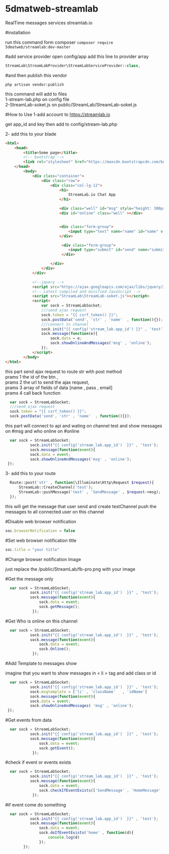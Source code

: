 # 5dmatweb-streamlab
RealTime messages services streamlab.io

#installation

run this command form composer
`composer require 5dmatweb/streamlab:dev-master`
  
  
 #add service provider 
 open config/app add this line to provider array
 
```php
StreamLab\StreamLabProvider\StreamLabServiceProvider::class,
```

#and then publish this vendor

`php artisan vendor:publish`
    
this command will add to files <br>
1-stream-lab.php on config file <br>
2-StreamLab-soket.js on public/StreamLab/StreamLab-soket.js

#How to Use
1-add account to https://streamlab.io

get app_id and key then add to config/stream-lab.php

2- add this to your blade 


```html
<html>
    <head>
        <title>Some page</title>
        <!-- bootstrap -->
        <link rel="stylesheet" href="https://maxcdn.bootstrapcdn.com/bootstrap/3.3.7/css/bootstrap.min.css" integrity="sha384-BVYiiSIFeK1dGmJRAkycuHAHRg32OmUcww7on3RYdg4Va+PmSTsz/K68vbdEjh4u" crossorigin="anonymous">
    </head>
        <body>
            <div class="container">
                <div class="row">
                    <div class="col-lg-12">
                        <h1>
                            StreamLab.io Chat App
                        </h1>

                        <div class="well" id="msg" style="height: 300px;overflow: auto"></div>
                        <div id="online" class="well" ></div>


                        <div class="form-group">
                            <input type="text" name="name" id="name" v-model="" class="form-control"/>
                        </div>

                         <div class="form-group">
                            <input type="submit" id="send" name="submit" value="Submit" class="btn btn-default" />
                         </div>

                    </div>
                </div>
            </div>

            <!--jquery -->
            <script src="https://ajax.googleapis.com/ajax/libs/jquery/3.1.0/jquery.min.js"></script>
            <!-- Latest compiled and minified JavaScript -->
            <script src="StreamLab\StreamLab-soket.js"></script>
            <script>
                var sock = StreamLabSocket;
                ///send ajax request
                sock.token = "{{ csrf_token() }}";
                sock.postData('send', 'str' , 'name'  , function(){});
                ///connect to channel
                sock.init("{{ config('stream_lab.app_id') }}" , 'test');
                sock.message(function(e){
                    sock.data = e;
                    sock.showOnlineAndMessages('msg' , 'online');
                });
            </script>
        </body>
</html>
```

this part send ajax request to route str with post method <br>
prams 1 the id of the btn , <br>
prams 2 the url to send the ajax request, <br>
prams 3 array of fields of data [name , pass , email] <br>
prams 4 call back function <br>

```javascript
  var sock = StreamLabSocket;
  ///send ajax request
  sock.token = "{{ csrf_token() }}";
  sock.postData('send', 'str' , 'name'  , function(){});        
 ```        
 
 this part will connect to api and wating on channel test and show messages on #msg and who online on #online
 
```javascript
  var sock = StreamLabSocket;
           sock.init("{{ config('stream_lab.app_id')  }}" , 'test');
           sock.message(function(event){
           sock.data = event;
           sock.showOnlineAndMessages('msg' , 'online');
 });
```

3- add this to your route

```php
  Route::post('str' , function(\Illuminate\Http\Request $request){
      StreamLab::CreateChannel('test');
      StreamLab::pushMessage('test' , 'SendMessage' , $request->msg);
  });
```

this will get the message that user send and create testChannel push the messages to all connected user on this channel

#Disable web browser notification 

```javascript
soc.browserNotification = false 
```

#Set web browser notification title 

```javascript
soc.title = "your title" 
```

#Change browser notification Image 

just replace the /public/StreamLab/fb-pro.png with your image

#Get the message only 

 
```javascript
  var sock = StreamLabSocket;
           sock.init("{{ config('stream_lab.app_id')  }}" , 'test');
           sock.message(function(event){
               sock.data = event;
               sock.getMessage();
            });
```


#Get Who is online on this channel  

 
```javascript
  var sock = StreamLabSocket;
           sock.init("{{ config('stream_lab.app_id')  }}" , 'test');
           sock.message(function(event){
               sock.data = event;
               sock.Online();
            });
```

#Add Template to messages show

imagine that you want to show  messages in < li > tag and add class or id 

```javascript
  var sock = StreamLabSocket;
           sock.init("{{ config('stream_lab.app_id')  }}" , 'test');
           sock.msgtemplate = ['li' , 'className'   , 'idName']
           sock.message(function(event){
           sock.data = event;
           sock.showOnlineAndMessages( 'msg' , 'online');
 });
```

#Get events from data 

 
```javascript
  var sock = StreamLabSocket;
           sock.init("{{ config('stream_lab.app_id')  }}" , 'test');
           sock.message(function(event){
               sock.data = event;
               sock.getEvent();
            });
```

#check if event or events exists

 
```javascript
  var sock = StreamLabSocket;
           sock.init("{{ config('stream_lab.app_id')  }}" , 'test');
           sock.message(function(event){
               sock.data = event;
               sock.checkIfEventExists(['SendMessage' , 'HomeMessage' , 'home' , 'test']))
            });
```

#if event come do something

 
```javascript
  var sock = StreamLabSocket;
           sock.init("{{ config('stream_lab.app_id')  }}" , 'test');
           sock.message(function(event){
               sock.data = event;
               sock.doIfEventExists('home' , function(d){
                   console.log(d)
               });            
        });
```
